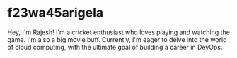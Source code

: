 # f23wa45arigela
Hey, I'm Rajesh! I'm a cricket enthusiast who loves playing and watching the game. I'm also a big movie buff. Currently, I'm eager to delve into the world of cloud computing, with the ultimate goal of building a career in DevOps.
